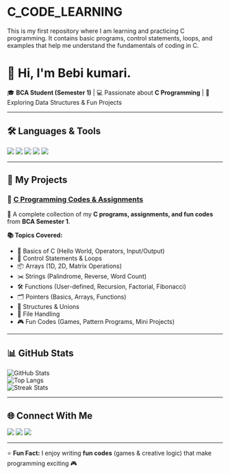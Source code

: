 # C_CODE_LEARNING
This is my first repository where I am learning and practicing C programming. It contains basic programs, control statements, loops, and examples that help me understand the fundamentals of coding in C.
# 👋 Hi, I'm Bebi kumari.  

🎓 **BCA Student (Semester 1)** | 💻 Passionate about **C Programming** | 🚀 Exploring Data Structures & Fun Projects  

---

## 🛠️ Languages & Tools  

<p>
<img src="https://img.shields.io/badge/C-00599C?style=for-the-badge&logo=c&logoColor=white"/>
<img src="https://img.shields.io/badge/C++-004488?style=for-the-badge&logo=cplusplus&logoColor=white"/>
<img src="https://img.shields.io/badge/GitHub-181717?style=for-the-badge&logo=github&logoColor=white"/>
<img src="https://img.shields.io/badge/VS%20Code-007ACC?style=for-the-badge&logo=visual-studio-code&logoColor=white"/>
<img src="https://img.shields.io/badge/Linux-333333?style=for-the-badge&logo=linux&logoColor=yellow"/>
</p>

---

## 📘 My Projects  

### 🔹 [C Programming Codes & Assignments](https://github.com/bebi7349-dot/C-code-learning)  
📂 A complete collection of my **C programs, assignments, and fun codes** from **BCA Semester 1**.  

**📚 Topics Covered:**  
- 🔢 Basics of C (Hello World, Operators, Input/Output)  
- 🔄 Control Statements & Loops  
- 📦 Arrays (1D, 2D, Matrix Operations)  
- ✂️ Strings (Palindrome, Reverse, Word Count)  
- 🛠️ Functions (User-defined, Recursion, Factorial, Fibonacci)  
- 🗂️ Pointers (Basics, Arrays, Functions)  
- 📑 Structures & Unions  
- 📂 File Handling  
- 🎮 Fun Codes (Games, Pattern Programs, Mini Projects)  

---

## 📊 GitHub Stats  

![GitHub Stats](https://github-readme-stats.vercel.app/api?username=bebi7349-dot&show_icons=true&theme=radical)  
![Top Langs](https://github-readme-stats.vercel.app/api/top-langs/?username=bebi7349-dot&layout=compact&theme=radical)  
![Streak Stats](https://streak-stats.demolab.com/?user=bebi7349-dot&theme=radical)  

---

## 🌐 Connect With Me  

<p align="left">
<a href="https://github.com/bebi7349-dot"><img src="https://img.icons8.com/ios-glyphs/30/000000/github.png"/></a>
<a href="https://www.linkedin.com/in/bebi-kumari-5368a236b"><img src="https://img.icons8.com/ios-filled/30/0077b5/linkedin.png"/></a>
<a href="mailto:bebi7349@gmail.com"><img src="https://img.icons8.com/ios-glyphs/30/000000/gmail.png"/></a>
</p>

---

⭐ **Fun Fact:** I enjoy writing **fun codes** (games & creative logic) that make programming exciting 🎮  
